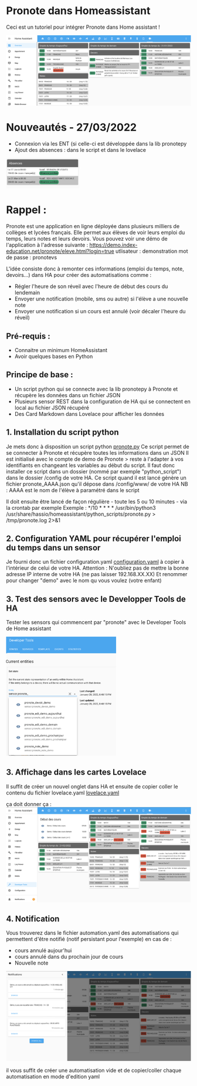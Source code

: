 # Pronote dans Homeassistant
Ceci est un tutoriel pour intégrer Pronote dans Home assistant !
 
![Lovelace](screen-pronote1.png?raw=true "Screen Shot")

# Nouveautés - 27/03/2022

- Connexion via les ENT (si celle-ci est développée dans la lib pronotepy 
- Ajout des absences : dans le script et dans le lovelace 
<img src="screen-absence.png?raw=true" alt="absence" width="200"/>

# Rappel : 
Pronote est une application en ligne déployée dans plusieurs milliers de collèges et lycées français. 
Elle permet aux élèves de voir leurs emploi du temps, leurs notes et leurs devoirs. 
Vous pouvez voir une démo de l'application à l'adresse suivante : 
https://demo.index-education.net/pronote/eleve.html?login=true 
utlisateur : demonstration 
mot de passe : pronotevs 

L'idée consiste donc à remonter ces informations (emploi du temps, note, devoirs...) dans HA pour créer des automatisations comme : 
- Régler l'heure de son réveil avec l'heure de début des cours du lendemain
- Envoyer une notification (mobile, sms ou autre) si l'élève a une nouvelle note 
- Envoyer une notification si un cours est annulé (voir décaler l'heure du réveil)


## Pré-requis :
- Connaitre un minimum HomeAssistant
- Avoir quelques bases en Python

## Principe de base : 
- Un script python qui se connecte avec la lib pronotepy à Pronote et récupère les données dans un fichier JSON
- Plusieurs sensor REST dans la configuration de HA qui se connectent en local au fichier JSON récupéré 
- Des Card Markdown dans Lovelace pour afficher les données 

## 1. Installation du script python 

Je mets donc à disposition un script python [pronote.py](pronote.py) 
Ce script permet de se connecter à Pronote et récupère toutes les informations dans un JSON
Il est initialisé avec le compte de demo de Pronote > reste à l'adapter à vos identifiants en changeant les variables au début du script.
Il faut donc installer ce script dans un dossier (nommé par exemple "python_script") dans le dossier /config de votre HA.
Ce script quand il est lancé génère un fichier pronote_AAAA.json qu'il dépose dans /config/www/ de votre HA
NB : AAAA est le nom de l'élève à paramétré dans le script 

Il doit ensuite être lancé de façon régulière - toute les 5 ou 10 minutes - via la crontab par exemple
Exemple : */10 * * * * /usr/bin/python3 /usr/share/hassio/homeassistant/python_scripts/pronote.py > /tmp/pronote.log 2>&1

## 2. Configuration YAML pour récupérer l'emploi du temps dans un sensor

Je fourni donc un fichier configuration.yaml [configuration.yaml](configuration.yaml)  à copier à l'intérieur de celui de votre HA.
Attention : N'oubliez pas de mettre la bonne adresse IP interne de votre HA (ne pas laisser 192.168.XX.XX)
Et renommer pour changer "demo" avec le nom qu vous voulez (votre enfant)


## 3. Test des sensors avec le Developper Tools de HA

Tester les sensors qui commencent par "pronote" avec  le Developer Tools de Home assistant

<img src="screen-devtools.png?raw=true" alt="devtools" width="300"/>



## 3. Affichage dans les cartes Lovelace

Il suffit de créer un nouvel onglet dans HA et ensuite de copier coller le contenu du fichier lovelace.yaml [lovelace.yaml](lovelace.yaml) 

ça doit donner ça : 
![Lovelace](screen-pronote2.png?raw=true "Screen Shot avec début des cours")

## 4. Notification

Vous trouverez dans le fichier automation.yaml des automatisations qui permettent d'être notifié (notif persistant pour l'exemple) en cas de : 
- cours annulé aujour'hui
- cours annulé dans du prochain jour de cours 
- Nouvelle note 

![Lovelace](screen-pronote-notif.png?raw=true "Screen Notif")

il vous suffit de créer une automatisation vide et de copier/coller chaque automatisation en mode d'edition yaml
